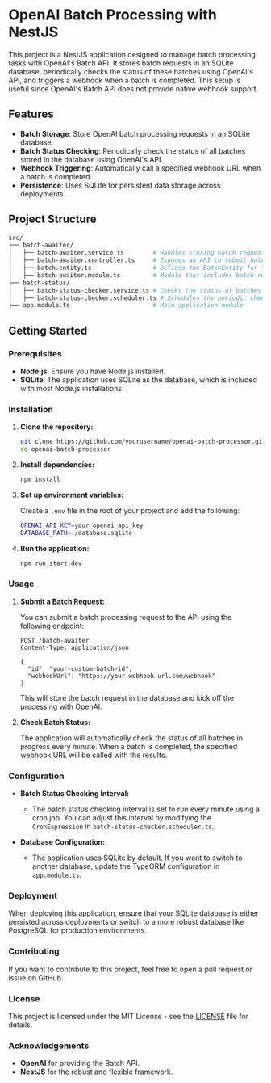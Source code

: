 
# OpenAI Batch Processing with NestJS

This project is a NestJS application designed to manage batch processing tasks with OpenAI's Batch API. It stores batch requests in an SQLite database, periodically checks the status of these batches using OpenAI's API, and triggers a webhook when a batch is completed. This setup is useful since OpenAI's Batch API does not provide native webhook support.

## Features

- **Batch Storage**: Store OpenAI batch processing requests in an SQLite database.
- **Batch Status Checking**: Periodically check the status of all batches stored in the database using OpenAI's API.
- **Webhook Triggering**: Automatically call a specified webhook URL when a batch is completed.
- **Persistence**: Uses SQLite for persistent data storage across deployments.

## Project Structure

```bash
src/
├── batch-awaiter/
│   ├── batch-awaiter.service.ts        # Handles storing batch requests in the database
│   ├── batch-awaiter.controller.ts     # Exposes an API to submit batch requests
│   ├── batch.entity.ts                 # Defines the BatchEntity for TypeORM
│   ├── batch-awaiter.module.ts         # Module that includes batch-related services and controllers
├── batch-status/
│   ├── batch-status-checker.service.ts # Checks the status of batches via OpenAI's API and updates the database
│   ├── batch-status-checker.scheduler.ts # Schedules the periodic checking of batch statuses
├── app.module.ts                       # Main application module
```

## Getting Started

### Prerequisites

- **Node.js**: Ensure you have Node.js installed.
- **SQLite**: The application uses SQLite as the database, which is included with most Node.js installations.

### Installation

1. **Clone the repository:**

   ```bash
   git clone https://github.com/yourusername/openai-batch-processor.git
   cd openai-batch-processor
   ```

2. **Install dependencies:**

   ```bash
   npm install
   ```

3. **Set up environment variables:**

   Create a `.env` file in the root of your project and add the following:

   ```bash
   OPENAI_API_KEY=your_openai_api_key
   DATABASE_PATH=./database.sqlite
   ```

4. **Run the application:**

   ```bash
   npm run start:dev
   ```

### Usage

1. **Submit a Batch Request:**

   You can submit a batch processing request to the API using the following endpoint:

   ```http
   POST /batch-awaiter
   Content-Type: application/json

   {
     "id": "your-custom-batch-id",
     "webhookUrl": "https://your-webhook-url.com/webhook"
   }
   ```

   This will store the batch request in the database and kick off the processing with OpenAI.

2. **Check Batch Status:**

   The application will automatically check the status of all batches in progress every minute. When a batch is completed, the specified webhook URL will be called with the results.

### Configuration

- **Batch Status Checking Interval:**
  - The batch status checking interval is set to run every minute using a cron job. You can adjust this interval by modifying the `CronExpression` in `batch-status-checker.scheduler.ts`.

- **Database Configuration:**
  - The application uses SQLite by default. If you want to switch to another database, update the TypeORM configuration in `app.module.ts`.

### Deployment

When deploying this application, ensure that your SQLite database is either persisted across deployments or switch to a more robust database like PostgreSQL for production environments.

### Contributing

If you want to contribute to this project, feel free to open a pull request or issue on GitHub.

### License

This project is licensed under the MIT License - see the [LICENSE](LICENSE) file for details.

### Acknowledgements

- **OpenAI** for providing the Batch API.
- **NestJS** for the robust and flexible framework.
